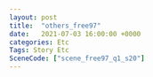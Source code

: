 ```yaml
---
layout: post
title:  "others_free97"
date:   2021-07-03 16:00:00 +0000
categories: Etc
Tags: Story Etc
SceneCode: ["scene_free97_q1_s20"]
---
```

